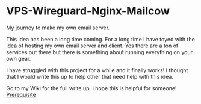 # VPS-Wireguard-Nginx-Mailcow
My journey to make my own email server. 

This idea has been a long time coming. For a long time I have toyed with the idea of hosting my own email server and client. Yes there are a ton of services out there
but there is something about running everything on your own gear. 

I have struggled with this project for a while and it finally works! I thought that I would write this up 
to help other that need help with this idea. 

Go to my Wiki for the full write up. I hope this is helpful for someone!
[Prerequisite](https://github.com/chucklessducks/VPS-Wireguard-Nginx-Mailcow/wiki/Prerequisite)
